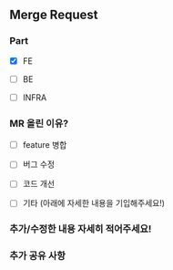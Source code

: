 ## Merge Request

### Part
- [x] FE
- [ ] BE
- [ ] INFRA


### MR 올린 이유?
- [ ] feature 병합
- [ ] 버그 수정
- [ ] 코드 개선
- [ ] 기타 (아래에 자세한 내용을 기입해주세요!)


### 추가/수정한 내용 자세히 적어주세요!



### 추가 공유 사항




